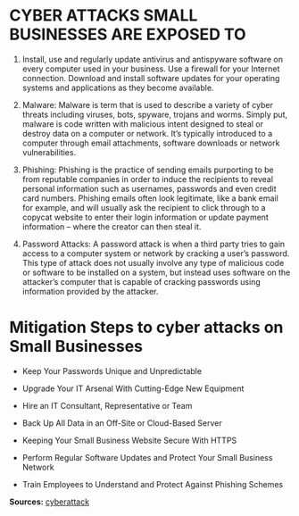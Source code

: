 # CYBER ATTACKS SMALL BUSINESSES ARE EXPOSED TO

1. Install, use and regularly update antivirus and antispyware software on every computer used in your business. Use a firewall for your Internet connection. Download and install software updates for your operating systems and applications as they become available.
2. Malware:
Malware is term that is used to describe a variety of cyber threats including viruses, bots, spyware, trojans and worms. Simply put, malware is code written with malicious intent designed to steal or destroy data on a computer or network. It’s typically introduced to a computer through email attachments, software downloads or network vulnerabilities.
3. Phishing:
Phishing is the practice of sending emails purporting to be from reputable companies in order to induce the recipients to reveal personal information such as usernames, passwords and even credit card numbers. Phishing emails often look legitimate, like a bank email for example, and will usually ask the recipient to click through to a copycat website to enter their login information or update payment information – where the creator can then steal it.

4. Password Attacks:
A password attack is when a third party tries to gain access to a computer system or network by cracking a user’s password. This type of attack does not usually involve any type of malicious code or software to be installed on a system, but instead uses software on the attacker’s computer that is capable of cracking passwords using information provided by the attacker.


# Mitigation Steps to cyber attacks on Small Businesses

* Keep Your Passwords Unique and Unpredictable

* Upgrade Your IT Arsenal With Cutting-Edge New Equipment

* Hire an IT Consultant, Representative or Team

* Back Up All Data in an Off-Site or Cloud-Based Server

* Keeping Your Small Business Website Secure With HTTPS

* Perform Regular Software Updates and Protect Your Small Business Network

* Train Employees to Understand and Protect Against Phishing Schemes

**Sources:** [cyberattack](https://www.national.biz/7-ways-prevent-small-business-cyber-attacks/)
